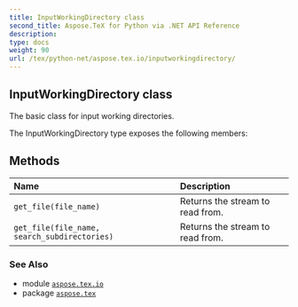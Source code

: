 ```yaml
---
title: InputWorkingDirectory class
second_title: Aspose.TeX for Python via .NET API Reference
description: 
type: docs
weight: 90
url: /tex/python-net/aspose.tex.io/inputworkingdirectory/
---
```


## InputWorkingDirectory class

The basic class for input working directories.



The InputWorkingDirectory type exposes the following members:
## Methods
| Name | Description |
| :- | :- |
| `get_file(file_name)` | Returns the stream to read from. |
| `get_file(file_name, search_subdirectories)` | Returns the stream to read from. |

### See Also

* module [`aspose.tex.io`](/tex/python-net/aspose.tex.io/)
* package [`aspose.tex`](/tex/python-net/)

